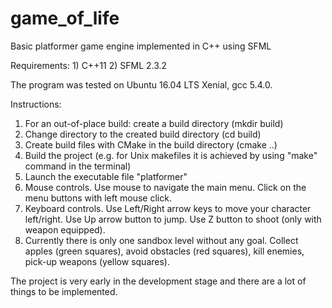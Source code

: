 # game_of_life
Basic platformer game engine implemented in C++ using SFML

Requirements: 
    1) C++11 
    2) SFML 2.3.2
    
The program was tested on Ubuntu 16.04 LTS Xenial, gcc 5.4.0.

Instructions:
1) For an out-of-place build: create a build directory (mkdir build)
2) Change directory to the created build directory (cd build)
3) Create build files with CMake in the build directory (cmake ..)
4) Build the project (e.g. for Unix makefiles it is achieved by using "make" command in the terminal)
5) Launch the executable file "platformer"
6) Mouse controls. Use mouse to navigate the main menu. Click on the menu buttons with left mouse click.
7) Keyboard controls. Use Left/Right arrow keys to move your character left/right. 
    Use Up arrow button to jump. Use Z button to shoot (only with weapon equipped).
8) Currently there is only one sandbox level without any goal. Collect apples (green squares), avoid obstacles (red squares), kill enemies, pick-up weapons (yellow squares).


The project is very early in the development stage and there are a lot of things to be implemented.
